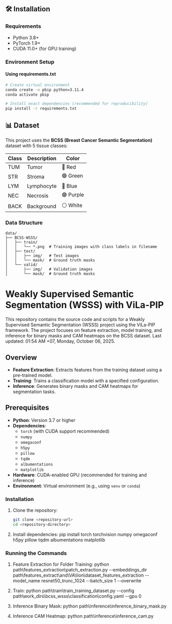 ## 🛠️ Installation

### Requirements
- Python 3.8+
- PyTorch 1.9+
- CUDA 11.0+ (for GPU training)

### Environment Setup

#### Using requirements.txt
```bash
# Create virtual environment
conda create -n pbip python=3.11.4
conda activate pbip

# Install exact dependencies (recommended for reproducibility)
pip install -r requirements.txt
```

## 📊 Dataset

This project uses the **BCSS (Breast Cancer Semantic Segmentation)** dataset with 5 tissue classes:

| Class | Description | Color |
|-------|-------------|-------|
| TUM | Tumor | 🔴 Red |
| STR | Stroma | 🟢 Green |
| LYM | Lymphocyte | 🔵 Blue |
| NEC | Necrosis | 🟣 Purple |
| BACK | Background | ⚪ White |

### Data Structure
```
data/
├── BCSS-WSSS/
│   ├── train/
│   │   └── *.png  # Training images with class labels in filename
│   ├── test/
│   │   ├── img/   # Test images
│   │   └── mask/  # Ground truth masks
│   └── valid/
│       ├── img/   # Validation images
│       └── mask/  # Ground truth masks
```

# Weakly Supervised Semantic Segmentation (WSSS) with ViLa-PIP

This repository contains the source code and scripts for a Weakly Supervised Semantic Segmentation (WSSS) project using the ViLa-PIP framework. The project focuses on feature extraction, model training, and inference for binary masks and CAM heatmaps on the BCSS dataset. Last updated: 01:54 AM +07, Monday, October 06, 2025.

## Overview
- **Feature Extraction**: Extracts features from the training dataset using a pre-trained model.
- **Training**: Trains a classification model with a specified configuration.
- **Inference**: Generates binary masks and CAM heatmaps for segmentation tasks.

## Prerequisites
- **Python**: Version 3.7 or higher
- **Dependencies**:
  - `torch` (with CUDA support recommended)
  - `numpy`
  - `omegaconf`
  - `h5py`
  - `pillow`
  - `tqdm`
  - `albumentations`
  - `matplotlib`
- **Hardware**: CUDA-enabled GPU (recommended for training and inference)
- **Environment**: Virtual environment (e.g., using `venv` or `conda`)

### Installation
1. Clone the repository:
   ```bash
   git clone <repository-url>
   cd <repository-directory>

2. Install dependencies:
pip install torch torchvision numpy omegaconf h5py pillow tqdm albumentations matplotlib



### Running the Commands
1. Feature Extraction for Folder Training:
python path\features_extraction\patch_extraction.py --embeddings_dir path\features_extract\and\VA\lion\dataset_features_extraction --model_name resnet50_trunc_1024 --batch_size 1 --overwrite


2. Train:
python path\train\train_training_dataset.py --config path\work_dirs\bcss_wsss\classification\config.yaml --gpu 0

3. Inference Binary Mask:
python path\inference\inference_binary_mask.py

4. Inference CAM Heatmap:
python path\inference\inference_cam.py
